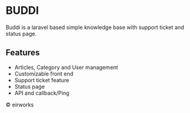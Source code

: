 # BUDDI

Buddi is a laravel based simple knowledge base
with support ticket and status page.

## Features
* Articles, Category and User management
* Customizable front end
* Support ticket feature
* Status page
* API and callback/Ping

&copy; eirworks